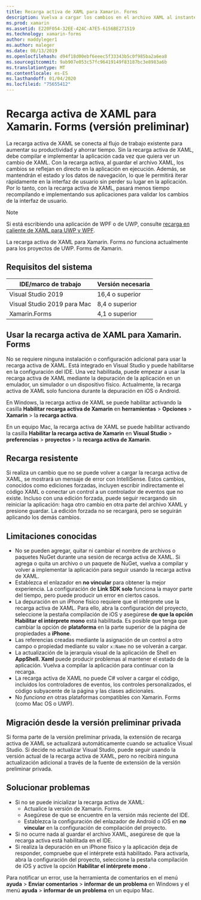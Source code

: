 ```yaml
---
title: Recarga activa de XAML para Xamarin. Forms
description: Vuelva a cargar los cambios en el archivo XAML al instante en la aplicación en ejecución, por lo que no tiene que compilar el proyecto de Xamarin. Forms después de cada cambio de XAML.
ms.prod: xamarin
ms.assetid: E220F054-32EE-424C-A7E5-6156BE271519
ms.technology: xamarin-forms
author: maddyleger1
ms.author: maleger
ms.date: 08/13/2019
ms.openlocfilehash: d94f18d00ebf6eeec5f33343b5c0f985ba2a6ea8
ms.sourcegitcommit: 9ab907e053c57fc96419149f83187bc3e8983a6b
ms.translationtype: MT
ms.contentlocale: es-ES
ms.lasthandoff: 01/04/2020
ms.locfileid: "75655412"
---
```

# <a name="xaml-hot-reload-for-xamarinforms-preview"></a>Recarga activa de XAML para Xamarin. Forms (versión preliminar)

La recarga activa de XAML se conecta al flujo de trabajo existente para aumentar su productividad y ahorrar tiempo. Sin la recarga activa de XAML, debe compilar e implementar la aplicación cada vez que quiera ver un cambio de XAML. Con la recarga activa, al guardar el archivo XAML, los cambios se reflejan en directo en la aplicación en ejecución. Además, se mantendrán el estado y los datos de navegación, lo que le permitirá iterar rápidamente en la interfaz de usuario sin perder su lugar en la aplicación. Por lo tanto, con la recarga activa de XAML, pasará menos tiempo recompilando e implementando sus aplicaciones para validar los cambios de la interfaz de usuario.

> [!NOTE]
> Si está escribiendo una aplicación de WPF o de UWP, consulte [recarga en caliente de XAML para UWP y WPF](/visualstudio/debugger/xaml-hot-reload).
>
> La recarga activa de XAML para Xamarin. Forms _no_ funciona actualmente para los proyectos de UWP. Forms de Xamarin.

## <a name="system-requirements"></a>Requisitos del sistema

| IDE/marco de trabajo | Versión necesaria |
|------|------------------|
|Visual Studio 2019 | 16,4 o superior
Visual Studio 2019 para Mac | 8,4 o superior
Xamarin.Forms | 4,1 o superior

## <a name="use-xaml-hot-reload-for-xamarinforms"></a>Usar la recarga activa de XAML para Xamarin. Forms

No se requiere ninguna instalación o configuración adicional para usar la recarga activa de XAML. Está integrado en Visual Studio y puede habilitarse en la configuración del IDE. Una vez habilitada, puede empezar a usar la recarga activa de XAML mediante la depuración de la aplicación en un emulador, un simulador o un dispositivo físico. Actualmente, la recarga activa de XAML solo funciona durante la depuración en iOS o Android.

En Windows, la recarga activa de XAML se puede habilitar activando la casilla **Habilitar recarga activa de Xamarin** en **herramientas** > **Opciones** > **Xamarin** > la **recarga activa**.

En un equipo Mac, la recarga activa de XAML se puede habilitar activando la casilla **Habilitar la recarga activa de Xamarin** en **Visual Studio** > **preferencias** > **proyectos** > la **recarga activa de Xamarin**.

## <a name="resilient-reloading"></a>Recarga resistente

Si realiza un cambio que no se puede volver a cargar la recarga activa de XAML, se mostrará un mensaje de error con IntelliSense. Estos cambios, conocidos como ediciones forzadas, incluyen escribir indirectamente el código XAML o conectar un control a un controlador de eventos que no existe. Incluso con una edición forzada, puede seguir recargando sin reiniciar la aplicación: haga otro cambio en otra parte del archivo XAML y presione guardar. La edición forzada no se recargará, pero se seguirán aplicando los demás cambios.

## <a name="known-limitations"></a>Limitaciones conocidas

- No se pueden agregar, quitar ni cambiar el nombre de archivos o paquetes NuGet durante una sesión de recarga activa de XAML. Si agrega o quita un archivo o un paquete de NuGet, vuelva a compilar y volver a implementar la aplicación para seguir usando la recarga activa de XAML.
- Establezca el enlazador en **no vincular** para obtener la mejor experiencia. La configuración de **Link SDK solo** funciona la mayor parte del tiempo, pero puede producir un error en ciertos casos.
- La depuración en un iPhone físico requiere que el intérprete use la recarga activa de XAML. Para ello, abra la configuración del proyecto, seleccione la pestaña compilación de iOS y asegúrese **de que la opción Habilitar el intérprete mono** está habilitada. Es posible que tenga que cambiar la opción de **plataforma** en la parte superior de la página de propiedades a **iPhone**.
- Las referencias creadas mediante la asignación de un control a otro campo o propiedad mediante su valor `x:Name` no se volverán a cargar.
- La actualización de la jerarquía visual de la aplicación de Shell en **AppShell. Xaml** puede producir problemas al mantener el estado de la aplicación. Vuelva a compilar la aplicación para continuar con la recarga.
- La recarga activa de XAML no puede C# volver a cargar el código, incluidos los controladores de eventos, los controles personalizados, el código subyacente de la página y las clases adicionales.
- No _funciona en_ otras plataformas compatibles con Xamarin. Forms (como Mac OS o UWP).

## <a name="migrate-from-the-private-preview"></a>Migración desde la versión preliminar privada

Si forma parte de la versión preliminar privada, la extensión de recarga activa de XAML se actualizará automáticamente cuando se actualice Visual Studio. Si decide no actualizar Visual Studio, puede seguir usando la versión actual de la recarga activa de XAML, pero no recibirá ninguna actualización adicional a través de la fuente de extensión de la versión preliminar privada.

## <a name="troubleshooting"></a>Solucionar problemas

- Si no se puede inicializar la recarga activa de XAML:
  - Actualice la versión de Xamarin. Forms.
  - Asegúrese de que se encuentre en la versión más reciente del IDE.
  - Establezca la configuración del enlazador de Android o iOS en **no vincular** en la configuración de compilación del proyecto.
- Si no ocurre nada al guardar el archivo XAML, asegúrese de que la recarga activa está habilitada en el IDE.
- Si realiza la depuración en un iPhone físico y la aplicación deja de responder, compruebe que el intérprete está habilitado. Para activarla, abra la configuración del proyecto, seleccione la pestaña compilación de iOS y active la opción **Habilitar el intérprete mono** .

Para notificar un error, use la herramienta de comentarios en el menú **ayuda** > **Enviar comentarios** > **informar de un problema** en Windows y el menú **ayuda** > **informar de un problema** en un equipo Mac.
